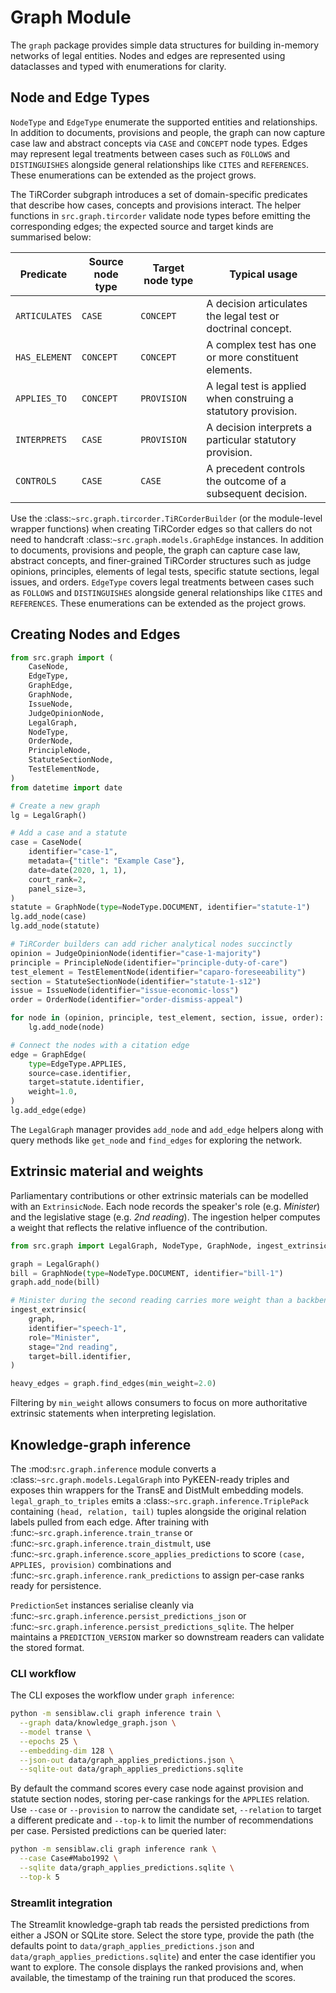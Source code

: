 # Graph Module

The `graph` package provides simple data structures for building in-memory
networks of legal entities. Nodes and edges are represented using dataclasses
and typed with enumerations for clarity.

## Node and Edge Types

`NodeType` and `EdgeType` enumerate the supported entities and relationships.
In addition to documents, provisions and people, the graph can now capture
case law and abstract concepts via ``CASE`` and ``CONCEPT`` node types.
Edges may represent legal treatments between cases such as ``FOLLOWS`` and
``DISTINGUISHES`` alongside general relationships like ``CITES`` and
``REFERENCES``. These enumerations can be extended as the project grows.

The TiRCorder subgraph introduces a set of domain-specific predicates that
describe how cases, concepts and provisions interact. The helper functions in
`src.graph.tircorder` validate node types before emitting the corresponding
edges; the expected source and target kinds are summarised below:

| Predicate      | Source node type | Target node type | Typical usage |
| -------------- | ---------------- | ---------------- | ------------- |
| `ARTICULATES`  | `CASE`           | `CONCEPT`        | A decision articulates the legal test or doctrinal concept. |
| `HAS_ELEMENT`  | `CONCEPT`        | `CONCEPT`        | A complex test has one or more constituent elements. |
| `APPLIES_TO`   | `CONCEPT`        | `PROVISION`      | A legal test is applied when construing a statutory provision. |
| `INTERPRETS`   | `CASE`           | `PROVISION`      | A decision interprets a particular statutory provision. |
| `CONTROLS`     | `CASE`           | `CASE`           | A precedent controls the outcome of a subsequent decision. |

Use the :class:`~src.graph.tircorder.TiRCorderBuilder` (or the module-level
wrapper functions) when creating TiRCorder edges so that callers do not need to
handcraft :class:`~src.graph.models.GraphEdge` instances.
In addition to documents, provisions and people, the graph can capture case law,
abstract concepts, and finer-grained TiRCorder structures such as judge
opinions, principles, elements of legal tests, specific statute sections, legal
issues, and orders. `EdgeType` covers legal treatments between cases such as
``FOLLOWS`` and ``DISTINGUISHES`` alongside general relationships like
``CITES`` and ``REFERENCES``. These enumerations can be extended as the project
grows.
 

## Creating Nodes and Edges

```python
from src.graph import (
    CaseNode,
    EdgeType,
    GraphEdge,
    GraphNode,
    IssueNode,
    JudgeOpinionNode,
    LegalGraph,
    NodeType,
    OrderNode,
    PrincipleNode,
    StatuteSectionNode,
    TestElementNode,
)
from datetime import date

# Create a new graph
lg = LegalGraph()

# Add a case and a statute
case = CaseNode(
    identifier="case-1",
    metadata={"title": "Example Case"},
    date=date(2020, 1, 1),
    court_rank=2,
    panel_size=3,
)
statute = GraphNode(type=NodeType.DOCUMENT, identifier="statute-1")
lg.add_node(case)
lg.add_node(statute)

# TiRCorder builders can add richer analytical nodes succinctly
opinion = JudgeOpinionNode(identifier="case-1-majority")
principle = PrincipleNode(identifier="principle-duty-of-care")
test_element = TestElementNode(identifier="caparo-foreseeability")
section = StatuteSectionNode(identifier="statute-1-s12")
issue = IssueNode(identifier="issue-economic-loss")
order = OrderNode(identifier="order-dismiss-appeal")

for node in (opinion, principle, test_element, section, issue, order):
    lg.add_node(node)

# Connect the nodes with a citation edge
edge = GraphEdge(
    type=EdgeType.APPLIES,
    source=case.identifier,
    target=statute.identifier,
    weight=1.0,
)
lg.add_edge(edge)
```

The `LegalGraph` manager provides `add_node` and `add_edge` helpers along with
query methods like `get_node` and `find_edges` for exploring the network.

## Extrinsic material and weights

Parliamentary contributions or other extrinsic materials can be modelled with
an `ExtrinsicNode`. Each node records the speaker's role (e.g. *Minister*) and
the legislative stage (e.g. *2nd reading*). The ingestion helper computes a
weight that reflects the relative influence of the contribution.

```python
from src.graph import LegalGraph, NodeType, GraphNode, ingest_extrinsic

graph = LegalGraph()
bill = GraphNode(type=NodeType.DOCUMENT, identifier="bill-1")
graph.add_node(bill)

# Minister during the second reading carries more weight than a backbencher
ingest_extrinsic(
    graph,
    identifier="speech-1",
    role="Minister",
    stage="2nd reading",
    target=bill.identifier,
)

heavy_edges = graph.find_edges(min_weight=2.0)
```

Filtering by `min_weight` allows consumers to focus on more authoritative
extrinsic statements when interpreting legislation.

## Knowledge-graph inference

The :mod:`src.graph.inference` module converts a :class:`~src.graph.models.LegalGraph`
into PyKEEN-ready triples and exposes thin wrappers for the TransE and DistMult
embedding models. `legal_graph_to_triples` emits a :class:`~src.graph.inference.TriplePack`
containing `(head, relation, tail)` tuples alongside the original relation labels pulled
from each edge. After training with :func:`~src.graph.inference.train_transe` or
:func:`~src.graph.inference.train_distmult`,
use :func:`~src.graph.inference.score_applies_predictions` to score
``(case, APPLIES, provision)`` combinations and
:func:`~src.graph.inference.rank_predictions` to assign per-case ranks ready for
persistence.

`PredictionSet` instances serialise cleanly via
:func:`~src.graph.inference.persist_predictions_json` or
:func:`~src.graph.inference.persist_predictions_sqlite`. The helper maintains a
`PREDICTION_VERSION` marker so downstream readers can validate the stored
format.

### CLI workflow

The CLI exposes the workflow under ``graph inference``:

```bash
python -m sensiblaw.cli graph inference train \
  --graph data/knowledge_graph.json \
  --model transe \
  --epochs 25 \
  --embedding-dim 128 \
  --json-out data/graph_applies_predictions.json \
  --sqlite-out data/graph_applies_predictions.sqlite
```

By default the command scores every case node against provision and statute
section nodes, storing per-case rankings for the ``APPLIES`` relation. Use
``--case`` or ``--provision`` to narrow the candidate set, ``--relation`` to
target a different predicate and ``--top-k`` to limit the number of
recommendations per case. Persisted predictions can be queried later:

```bash
python -m sensiblaw.cli graph inference rank \
  --case Case#Mabo1992 \
  --sqlite data/graph_applies_predictions.sqlite \
  --top-k 5
```

### Streamlit integration

The Streamlit knowledge-graph tab reads the persisted predictions from either a
JSON or SQLite store. Select the store type, provide the path (the defaults
point to ``data/graph_applies_predictions.json`` and
``data/graph_applies_predictions.sqlite``) and enter the case identifier you
want to explore. The console displays the ranked provisions and, when available,
the timestamp of the training run that produced the scores.
